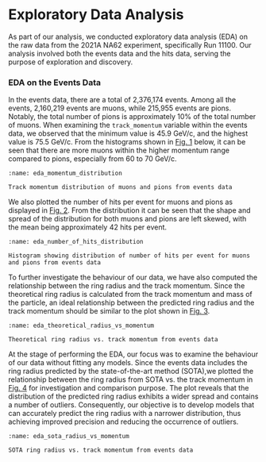 # Exploratory Data Analysis 

As part of our analysis, we conducted exploratory data analysis (EDA) on the raw data from the 2021A NA62 experiment, specifically Run 11100. Our analysis involved both the events data and the hits data, serving the purpose of exploration and discovery.

### EDA on the Events Data

In the events data, there are a total of 2,376,174 events. Among all the events, 2,160,219 events are muons, while 215,955 events are pions. Notably, the total number of pions is approximately 10% of the total number of muons. When examining the `track_momentum` variable within the events data, we observed that the minimum value is 45.9 GeV/c, and the highest value is 75.5 GeV/c. From the histograms shown in [Fig. 1](eda_momentum_distribution) below, it can be seen that there are more muons within the higher momentum range compared to pions, especially from 60 to 70 GeV/c. 

```{figure} ../../../../figures/eda_momentum_distribution.png 
:name: eda_momentum_distribution

Track momentum distribution of muons and pions from events data
```
We also plotted the number of hits per event for muons and pions as displayed in [Fig. 2](eda_number_of_hits_distribution). From the distribution it can be seen that the shape and spread of the distribution for both muons and pions are left skewed, with the mean being approximately 42 hits per event. 

```{figure} ../../../../figures/eda_number_hits.png 
:name: eda_number_of_hits_distribution

Histogram showing distribution of number of hits per event for muons and pions from events data
```

To further investigate the behaviour of our data, we have also computed the relationship between the ring radius and the track momentum. Since the theoretical ring radius is calculated from the track momentum and mass of the particle, an ideal relationship between the predicted ring radius and the track momentum should be similar to the plot shown in [Fig. 3](eda_theoretical_radius_vs_momentum). 

```{figure} ../../../../figures/eda_radius_vs_momentum_theoretical.png
:name: eda_theoretical_radius_vs_momentum

Theoretical ring radius vs. track momentum from events data
```

At the stage of performing the EDA, our focus was to examine the behaviour of our data without fitting any models. Since the events data includes the ring radius predicted by the state-of-the-art method (SOTA),we plotted the relationship between the ring radius from SOTA vs. the track momentum in [Fig. 4](eda_theoretical_radius_vs_momentum) for investigation and comparison purpose. The plot reveals that the distribution of the predicted ring radius exhibits a wider spread and contains a number of outliers. Consequently, our objective is to develop models that can accurately predict the ring radius with a narrower distribution, thus achieving improved precision and reducing the occurrence of outliers.

```{figure} ../../../../figures/eda_radius_vs_momentum_sota.png
:name: eda_sota_radius_vs_momentum

SOTA ring radius vs. track momentum from events data
```

